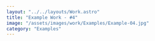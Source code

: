 ```yaml
---
layout: "../../layouts/Work.astro"
title: "Example Work - #4"
image: "/assets/images/work/Examples/Example-04.jpg"
category: "Examples"
---
```

